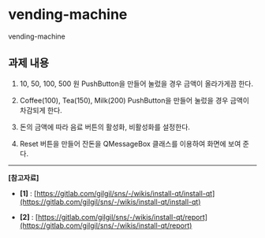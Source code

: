 # vending-machine
vending-machine

## 과제 내용 

1. 10, 50, 100, 500 원 PushButton을 만들어 눌렀을 경우 금액이 올라가게끔 한다.

2. Coffee(100), Tea(150), Milk(200) PushButton을 만들어 눌렀을 경우 금액이 차감되게 한다.

3. 돈의 금액에 따라 음료 버튼의 활성화, 비활성화를 설정한다.

4. Reset 버튼을 만들어 잔돈을 QMessageBox 클래스를 이용하여 화면에 보여 준다.



----

**[참고자료]**

* **[1]** : [https://gitlab.com/gilgil/sns/-/wikis/install-qt/install-qt](https://gitlab.com/gilgil/sns/-/wikis/install-qt/install-qt)

* **[2]** : [https://gitlab.com/gilgil/sns/-/wikis/install-qt/report](https://gitlab.com/gilgil/sns/-/wikis/install-qt/report)
